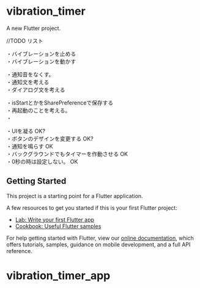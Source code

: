 # vibration_timer

A new Flutter project.

//TODO リスト

・バイブレーションを止める  
・バイブレーションを動かす  

・通知音をなくす。  
・通知文を考える  
・ダイアログ文を考える  

・isStartとかをSharePreferenceで保存する  
・再起動のことを考える。  
・  


・UIを凝る OK?  
・ボタンのデザインを変更する OK?  
・通知を鳴らす OK  
・バックグラウンドでもタイマーを作動させる  OK  
・0秒の時は設定しない。  OK  



## Getting Started

This project is a starting point for a Flutter application.

A few resources to get you started if this is your first Flutter project:

- [Lab: Write your first Flutter app](https://flutter.dev/docs/get-started/codelab)
- [Cookbook: Useful Flutter samples](https://flutter.dev/docs/cookbook)

For help getting started with Flutter, view our
[online documentation](https://flutter.dev/docs), which offers tutorials,
samples, guidance on mobile development, and a full API reference.
# vibration_timer_app


